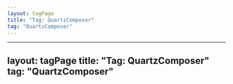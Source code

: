 ```yaml
---
layout: tagPage
title: "Tag: QuartzComposer"
tag: "QuartzComposer"
---
```

---
layout: tagPage
title: "Tag: QuartzComposer"
tag: "QuartzComposer"
---

